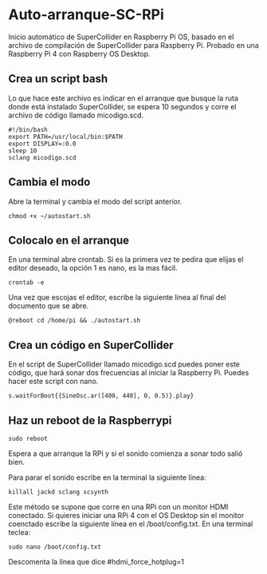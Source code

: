 # Auto-arranque-SC-RPi
Inicio automático de SuperCollider en Raspberry Pi OS, basado en el archivo de compilación de SuperCollider para Raspberry Pi. Probado en una Raspberry Pi 4 con Raspberry OS Desktop.

## Crea un script bash
Lo que hace este archivo es indicar en el arranque que busque la ruta donde está instalado SuperCollider, se espera 10 segundos y corre el archivo de código llamado micodigo.scd. 
```
#!/bin/bash
export PATH=/usr/local/bin:$PATH
export DISPLAY=:0.0
sleep 10
sclang micodigo.scd
```
## Cambia el modo
Abre la terminal y cambia el modo del script anterior.
```
chmod +x ~/autostart.sh
```
## Colocalo en el arranque
En una terminal abre crontab. Si es la primera vez te pedira que elijas el editor deseado, la opción 1 es nano, es la mas fácil.
```
crontab -e
```
Una vez que escojas el editor, escribe la siguiente línea al final del documento que se abre.
```
@reboot cd /home/pi && ./autostart.sh
```
## Crea un código en SuperCollider
En el script de SuperCollider llamado micodigo.scd puedes poner este código, que hará sonar dos frecuencias al iniciar la Raspberry Pi. Puedes hacer este script con nano.
```
s.waitForBoot{{SineOsc.ar([400, 440], 0, 0.5)}.play}
```
## Haz un reboot de la Raspberrypi
```
sudo reboot
```
Espera a que arranque la RPi y si el sonido comienza a sonar todo salió bien.

Para parar el sonido escribe en la terminal la siguiente línea:
```
killall jackd sclang scsynth
```
Este método se supone que corre en una RPi con un monitor HDMI conectado. Si quieres iniciar una RPi 4 con el OS Desktop sin el monitor coenctado escribe la siguiente línea en el /boot/config.txt. En una terminal teclea:
```
sudo nano /boot/config.txt
```
Descomenta la línea que dice #hdmi_force_hotplug=1

